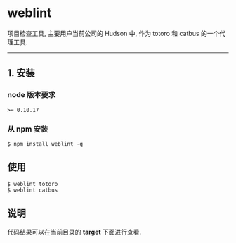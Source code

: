 

# weblint

项目检查工具, 主要用户当前公司的 Hudson 中, 作为 totoro 和 catbus 的一个代理工具.


---

## 1. 安装

### node 版本要求

    >= 0.10.17

### 从 npm 安装

    $ npm install weblint -g

## 使用
    $ weblint totoro
    $ weblint catbus
## 说明
代码结果可以在当前目录的 **target** 下面进行查看.


